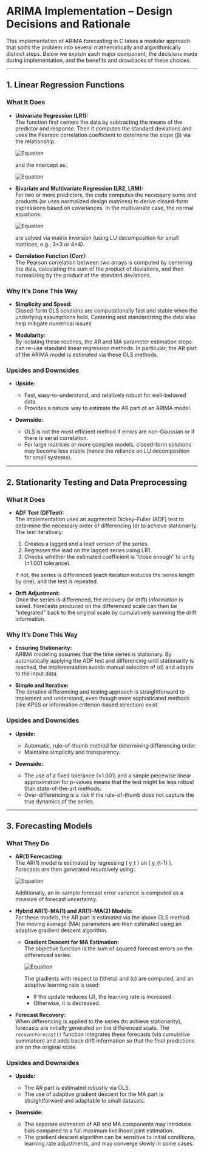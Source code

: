# ARIMA Implementation – Design Decisions and Rationale

This implementation of ARIMA forecasting in C takes a modular approach that splits the problem into several mathematically and algorithmically distinct steps. Below we explain each major component, the decisions made during implementation, and the benefits and drawbacks of these choices.

---

## 1. Linear Regression Functions

### What It Does

- **Univariate Regression (LR1):**  
  The function first centers the data by subtracting the means of the predictor and response. Then it computes the standard deviations and uses the Pearson correlation coefficient to determine the slope (β) via the relationship:

  ![Equation](https://latex.codecogs.com/png.latex?\beta%20%3D%20\text{Corr}%20\times%20\frac{S_y}{S_x})

  and the intercept as:

  ![Equation](https://latex.codecogs.com/png.latex?\text{intercept}%20%3D%20\bar{y}%20-%20\beta\bar{x})

- **Bivariate and Multivariate Regression (LR2, LRM):**  
  For two or more predictors, the code computes the necessary sums and products (or uses normalized design matrices) to derive closed-form expressions based on covariances. In the multivariate case, the normal equations:

  ![Equation](https://latex.codecogs.com/png.latex?X^\top%20X%20\beta%20%3D%20X^\top%20Y)

  are solved via matrix inversion (using LU decomposition for small matrices, e.g., 3×3 or 4×4).

- **Correlation Function (Corr):**  
  The Pearson correlation between two arrays is computed by centering the data, calculating the sum of the product of deviations, and then normalizing by the product of the standard deviations.

### Why It’s Done This Way

- **Simplicity and Speed:**  
  Closed-form OLS solutions are computationally fast and stable when the underlying assumptions hold. Centering and standardizing the data also help mitigate numerical issues.

- **Modularity:**  
  By isolating these routines, the AR and MA parameter estimation steps can re-use standard linear regression methods. In particular, the AR part of the ARIMA model is estimated via these OLS methods.

### Upsides and Downsides

- **Upside:**  
  - Fast, easy-to-understand, and relatively robust for well-behaved data.  
  - Provides a natural way to estimate the AR part of an ARIMA model.

- **Downside:**  
  - OLS is not the most efficient method if errors are non-Gaussian or if there is serial correlation.  
  - For large matrices or more complex models, closed-form solutions may become less stable (hence the reliance on LU decomposition for small systems).

---

## 2. Stationarity Testing and Data Preprocessing

### What It Does

- **ADF Test (DFTest):**  
  The implementation uses an augmented Dickey–Fuller (ADF) test to determine the necessary order of differencing \(d\) to achieve stationarity. The test iteratively:
  1. Creates a lagged and a lead version of the series.
  2. Regresses the lead on the lagged series using LR1.
  3. Checks whether the estimated coefficient is “close enough” to unity (±1.001 tolerance).  

  If not, the series is differenced (each iteration reduces the series length by one), and the test is repeated.

- **Drift Adjustment:**  
  Once the series is differenced, the recovery (or drift) information is saved. Forecasts produced on the differenced scale can then be "integrated" back to the original scale by cumulatively summing the drift information.

### Why It’s Done This Way

- **Ensuring Stationarity:**  
  ARIMA modeling assumes that the time series is stationary. By automatically applying the ADF test and differencing until stationarity is reached, the implementation avoids manual selection of \(d\) and adapts to the input data.

- **Simple and Iterative:**  
  The iterative differencing and testing approach is straightforward to implement and understand, even though more sophisticated methods (like KPSS or information criterion-based selection) exist.

### Upsides and Downsides

- **Upside:**  
  - Automatic, rule-of-thumb method for determining differencing order.  
  - Maintains simplicity and transparency.

- **Downside:**  
  - The use of a fixed tolerance (±1.001) and a simple piecewise linear approximation for p-values means that the test might be less robust than state-of-the-art methods.  
  - Over-differencing is a risk if the rule-of-thumb does not capture the true dynamics of the series.

---

## 3. Forecasting Models

### What They Do

- **AR(1) Forecasting:**  
  The AR(1) model is estimated by regressing \( y_t \) on \( y_{t-1} \). Forecasts are then generated recursively using:

  ![Equation](https://latex.codecogs.com/png.latex?\hat{y}_{t%2Bh}%20%3D%20\phi^h%20y_t%20%2B%20\left(1%20%2B%20\phi%20%2B%20\phi^2%20%2B%20\cdots%20%2B%20\phi^{h-1}\right)%20\text{intercept})

  Additionally, an in-sample forecast error variance is computed as a measure of forecast uncertainty.

- **Hybrid AR(1)-MA(1) and AR(1)-MA(2) Models:**  
  For these models, the AR part is estimated via the above OLS method. The moving average (MA) parameters are then estimated using an adaptive gradient descent algorithm.

  - **Gradient Descent for MA Estimation:**  
    The objective function is the sum of squared forecast errors on the differenced series:

    ![Equation](https://latex.codecogs.com/png.latex?J(\theta%2C%20c)%20%3D%20\sum_{i}%20\left(y_i%20-%20(\theta%20\times%20\text{lag}[i]%20%2B%20c)\right)^2.)

    The gradients with respect to \(\theta\) and \(c\) are computed, and an adaptive learning rate is used:
    - If the update reduces \(J\), the learning rate is increased.
    - Otherwise, it is decreased.

- **Forecast Recovery:**  
  When differencing is applied to the series (to achieve stationarity), forecasts are initially generated on the differenced scale. The `recoverForecast()` function integrates these forecasts (via cumulative summation) and adds back drift information so that the final predictions are on the original scale.

### Upsides and Downsides

- **Upside:**  
  - The AR part is estimated robustly via OLS.  
  - The use of adaptive gradient descent for the MA part is straightforward and adaptable to small datasets.

- **Downside:**  
  - The separate estimation of AR and MA components may introduce bias compared to a full maximum likelihood joint estimation.  
  - The gradient descent algorithm can be sensitive to initial conditions, learning rate adjustments, and may converge slowly in some cases.
